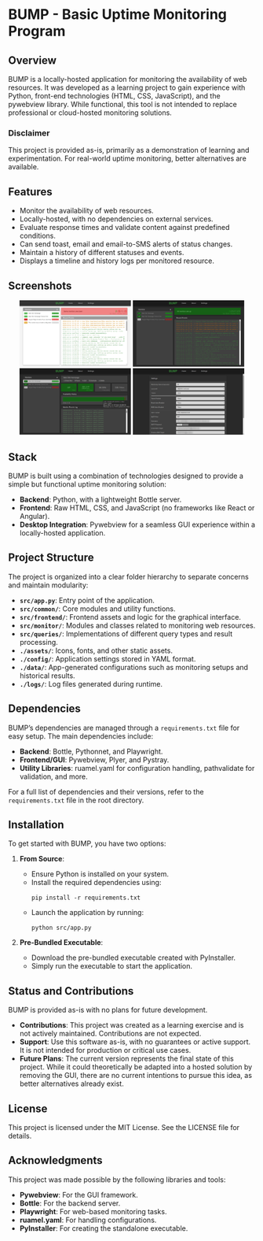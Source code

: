 # BUMP - Basic Uptime Monitoring Program

## Overview
BUMP is a locally-hosted application for monitoring the availability of web resources. It was developed as a learning project to gain experience with Python, front-end technologies (HTML, CSS, JavaScript), and the pywebview library. While functional, this tool is not intended to replace professional or cloud-hosted monitoring solutions.

### Disclaimer
This project is provided as-is, primarily as a demonstration of learning and experimentation. For real-world uptime monitoring, better alternatives are available.

## Features
- Monitor the availability of web resources.
- Locally-hosted, with no dependencies on external services.
- Evaluate response times and validate content against predefined conditions.
- Can send toast, email and email-to-SMS alerts of status changes.
- Maintain a history of different statuses and events.
- Displays a timeline and history logs per monitored resource.

## Screenshots

<div align="center">
  <img src="https://github.com/JeanMariePrevost/bump/blob/main/screenshots/light-dashboard.png" alt="Dashboard - Light Theme" width="45%"/>
  <img src="https://github.com/JeanMariePrevost/bump/blob/main/screenshots/dark-dashboard.png" alt="Dashboard - Dark Theme" width="45%"/>
  <br>
  <img src="https://github.com/JeanMariePrevost/bump/blob/main/screenshots/dark-details.png" alt="Monitor Details" width="45%"/>
  <img src="https://github.com/JeanMariePrevost/bump/blob/main/screenshots/dark-settings.png" alt="App Settings" width="45%"/>
</div>




## Stack
BUMP is built using a combination of technologies designed to provide a simple but functional uptime monitoring solution:
- **Backend**: Python, with a lightweight Bottle server.
- **Frontend**: Raw HTML, CSS, and JavaScript (no frameworks like React or Angular).
- **Desktop Integration**: Pywebview for a seamless GUI experience within a locally-hosted application.

## Project Structure
The project is organized into a clear folder hierarchy to separate concerns and maintain modularity:
- **`src/app.py`**: Entry point of the application.
- **`src/common/`**: Core modules and utility functions.
- **`src/frontend/`**: Frontend assets and logic for the graphical interface.
- **`src/monitor/`**: Modules and classes related to monitoring web resources.
- **`src/queries/`**: Implementations of different query types and result processing.
- **`./assets/`**: Icons, fonts, and other static assets.
- **`./config/`**: Application settings stored in YAML format.
- **`./data/`**: App-generated configurations such as monitoring setups and historical results.
- **`./logs/`**: Log files generated during runtime.

## Dependencies
BUMP’s dependencies are managed through a `requirements.txt` file for easy setup. The main dependencies include:
- **Backend**: Bottle, Pythonnet, and Playwright.
- **Frontend/GUI**: Pywebview, Plyer, and Pystray.
- **Utility Libraries**: ruamel.yaml for configuration handling, pathvalidate for validation, and more.

For a full list of dependencies and their versions, refer to the `requirements.txt` file in the root directory.

## Installation
To get started with BUMP, you have two options:

1. **From Source**:
   - Ensure Python is installed on your system.
   - Install the required dependencies using:
     ```
     pip install -r requirements.txt
     ```
   - Launch the application by running:
     ```
     python src/app.py
     ```

2. **Pre-Bundled Executable**:
   - Download the pre-bundled executable created with PyInstaller.
   - Simply run the executable to start the application.

## Status and Contributions
BUMP is provided as-is with no plans for future development. 

- **Contributions**: This project was created as a learning exercise and is not actively maintained. Contributions are not expected.  
- **Support**: Use this software as-is, with no guarantees or active support. It is not intended for production or critical use cases.
- **Future Plans**: The current version represents the final state of this project. While it could theoretically be adapted into a hosted solution by removing the GUI, there are no current intentions to pursue this idea, as better alternatives already exist.


## License
This project is licensed under the MIT License. See the LICENSE file for details.

## Acknowledgments
This project was made possible by the following libraries and tools:
- **Pywebview**: For the GUI framework.
- **Bottle**: For the backend server.
- **Playwright**: For web-based monitoring tasks.
- **ruamel.yaml**: For handling configurations.
- **PyInstaller**: For creating the standalone executable.
